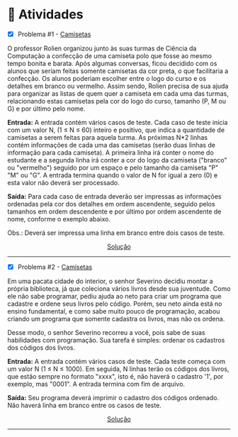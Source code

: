 # 📝 Atividades

- [x] Problema #1 - [Camisetas](https://www.beecrowd.com.br/judge/pt/problems/view/1258)

O professor Rolien organizou junto às suas turmas de Ciência da Computação a confecção de uma camiseta polo que fosse ao mesmo tempo bonita e barata. Após algumas conversas, ficou decidido com os alunos que seriam feitas somente camisetas da cor preta, o que facilitaria a confecção. Os alunos poderiam escolher entre o logo do curso e os detalhes em branco ou vermelho. Assim sendo, Rolien precisa de sua ajuda para organizar as listas de quem quer a camiseta em cada uma das turmas, relacionando estas camisetas pela cor do logo do curso, tamanho (P, M ou G) e por último pelo nome.

**Entrada:** A entrada contém vários casos de teste. Cada caso de teste inicia com um valor N, (1 ≤ N ≤ 60) inteiro e positivo, que indica a quantidade de camisetas a serem feitas para aquela turma. As próximas N\*2 linhas contém informações de cada uma das camisetas (serão duas linhas de informação para cada camiseta). A primeira linha irá conter o nome do estudante e a segunda linha irá conter a cor do logo da camiseta ("branco" ou "vermelho") seguido por um espaço e pelo tamanho da camiseta "P" "M" ou "G". A entrada termina quando o valor de N for igual a zero (0) e esta valor não deverá ser processado.

**Saída:** Para cada caso de entrada deverão ser impressas as informações ordenadas pela cor dos detalhes em ordem ascendente, seguido pelos tamanhos em ordem descendente e por último por ordem ascendente de nome, conforme o exemplo abaixo.

Obs.: Deverá ser impressa uma linha em branco entre dois casos de teste.

<p align="center"><a href="./camisetas.py">Solução</a></p>

<hr>

- [x] Problema #2 - [Camisetas](https://www.beecrowd.com.br/judge/pt/problems/view/2137)

Em uma pacata cidade do interior, o senhor Severino decidiu montar a própria biblioteca, já que coleciona vários livros desde sua juventude. Como ele não sabe programar, pediu ajuda ao neto para criar um programa que cadastre e ordene seus livros pelo código. Porém, seu neto ainda está no ensino fundamental, e como sabe muito pouco de programação, acabou criando um programa que somente cadastra os livros, mas não os ordena.

Desse modo, o senhor Severino recorreu a você, pois sabe de suas habilidades com programação. Sua tarefa é simples: ordenar os cadastros dos códigos dos livros.

**Entrada:** A entrada contém vários casos de teste. Cada teste começa com um valor N (1 ≤ N ≤ 1000). Em seguida, N linhas terão os códigos dos livros, que estão sempre no formato "xxxx", isto é, não haverá o cadastro '1', por exemplo, mas "0001". A entrada termina com fim de arquivo.

**Saída:** Seu programa deverá imprimir o cadastro dos códigos ordenado. Não haverá linha em branco entre os casos de teste.

<p align="center"><a href="./abibliotecadosenhorseverino.py">Solução</a></p>

<hr>
